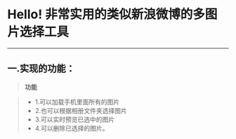  Hello! 
非常实用的类似新浪微博的多图片选择工具
===================

----------


一.实现的功能：
-------------

> **功能**

> - 1.可以加载手机里面所有的图片
> - 2.也可以根据相册文件夹选择图片
> - 3.可以实时预览已选中的图片
> - 4.可以删除已选择的图片。
